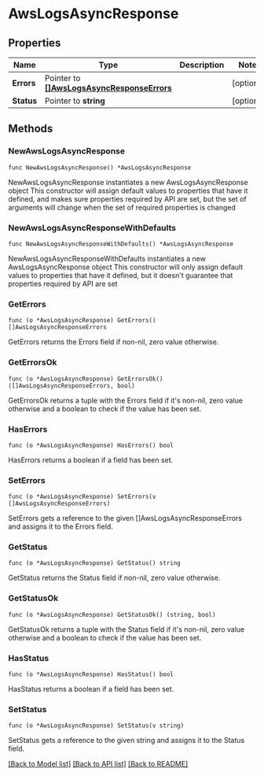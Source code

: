 # AwsLogsAsyncResponse

## Properties

Name | Type | Description | Notes
------------ | ------------- | ------------- | -------------
**Errors** | Pointer to [**[]AwsLogsAsyncResponseErrors**](AWSLogsAsyncResponse_errors.md) |  | [optional] 
**Status** | Pointer to **string** |  | [optional] 

## Methods

### NewAwsLogsAsyncResponse

`func NewAwsLogsAsyncResponse() *AwsLogsAsyncResponse`

NewAwsLogsAsyncResponse instantiates a new AwsLogsAsyncResponse object
This constructor will assign default values to properties that have it defined,
and makes sure properties required by API are set, but the set of arguments
will change when the set of required properties is changed

### NewAwsLogsAsyncResponseWithDefaults

`func NewAwsLogsAsyncResponseWithDefaults() *AwsLogsAsyncResponse`

NewAwsLogsAsyncResponseWithDefaults instantiates a new AwsLogsAsyncResponse object
This constructor will only assign default values to properties that have it defined,
but it doesn't guarantee that properties required by API are set

### GetErrors

`func (o *AwsLogsAsyncResponse) GetErrors() []AwsLogsAsyncResponseErrors`

GetErrors returns the Errors field if non-nil, zero value otherwise.

### GetErrorsOk

`func (o *AwsLogsAsyncResponse) GetErrorsOk() ([]AwsLogsAsyncResponseErrors, bool)`

GetErrorsOk returns a tuple with the Errors field if it's non-nil, zero value otherwise
and a boolean to check if the value has been set.

### HasErrors

`func (o *AwsLogsAsyncResponse) HasErrors() bool`

HasErrors returns a boolean if a field has been set.

### SetErrors

`func (o *AwsLogsAsyncResponse) SetErrors(v []AwsLogsAsyncResponseErrors)`

SetErrors gets a reference to the given []AwsLogsAsyncResponseErrors and assigns it to the Errors field.

### GetStatus

`func (o *AwsLogsAsyncResponse) GetStatus() string`

GetStatus returns the Status field if non-nil, zero value otherwise.

### GetStatusOk

`func (o *AwsLogsAsyncResponse) GetStatusOk() (string, bool)`

GetStatusOk returns a tuple with the Status field if it's non-nil, zero value otherwise
and a boolean to check if the value has been set.

### HasStatus

`func (o *AwsLogsAsyncResponse) HasStatus() bool`

HasStatus returns a boolean if a field has been set.

### SetStatus

`func (o *AwsLogsAsyncResponse) SetStatus(v string)`

SetStatus gets a reference to the given string and assigns it to the Status field.


[[Back to Model list]](../README.md#documentation-for-models) [[Back to API list]](../README.md#documentation-for-api-endpoints) [[Back to README]](../README.md)


